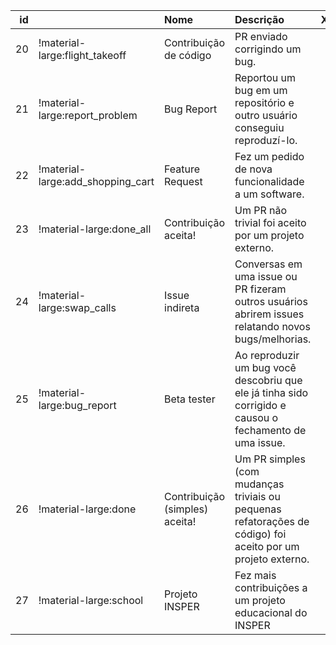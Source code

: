 |   id |                                   | Nome                           | Descrição                                                                                                   |   XP |
|-----:|:----------------------------------|:-------------------------------|:------------------------------------------------------------------------------------------------------------|-----:|
|   20 | !material-large:flight_takeoff    | Contribuição de código         | PR enviado corrigindo um bug.                                                                               |    5 |
|   21 | !material-large:report_problem    | Bug Report                     | Reportou um bug em um repositório e outro usuário conseguiu reproduzí-lo.                                   |    1 |
|   22 | !material-large:add_shopping_cart | Feature Request                | Fez um pedido de nova funcionalidade a um software.                                                         |    1 |
|   23 | !material-large:done_all          | Contribuição aceita!           | Um PR não trivial foi aceito por um projeto externo.                                                        |    5 |
|   24 | !material-large:swap_calls        | Issue indireta                 | Conversas em uma issue ou PR fizeram outros usuários abrirem issues relatando novos bugs/melhorias.         |    2 |
|   25 | !material-large:bug_report        | Beta tester                    | Ao reproduzir um bug você descobriu que ele já tinha sido corrigido e causou o fechamento de uma issue.     |    2 |
|   26 | !material-large:done              | Contribuição (simples) aceita! | Um PR simples (com mudanças triviais ou pequenas refatorações de código) foi aceito por um projeto externo. |    2 |
|   27 | !material-large:school            | Projeto INSPER                 | Fez mais contribuições a um projeto educacional do INSPER                                                   |    5 |